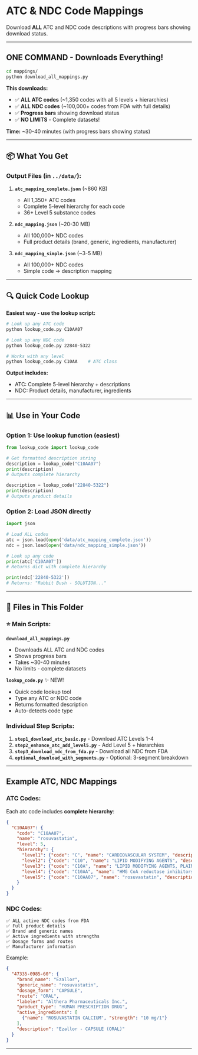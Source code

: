 # ATC & NDC Code Mappings

Download **ALL** ATC and NDC code descriptions with progress bars showing download status.

---

## ONE COMMAND - Downloads Everything!

```bash
cd mappings/
python download_all_mappings.py
```

**This downloads:**
- ✅ **ALL ATC codes** (~1,350 codes with all 5 levels + hierarchies)
- ✅ **ALL NDC codes** (~100,000+ codes from FDA with full details)
- ✅ **Progress bars** showing download status
- ✅ **NO LIMITS** - Complete datasets!

**Time:** ~30-40 minutes (with progress bars showing status)

---

## 📦 What You Get

### Output Files (in `../data/`):

1. **`atc_mapping_complete.json`** (~860 KB)
   - All 1,350+ ATC codes
   - Complete 5-level hierarchy for each code
   - 36+ Level 5 substance codes

2. **`ndc_mapping.json`** (~20-30 MB)
   - All 100,000+ NDC codes
   - Full product details (brand, generic, ingredients, manufacturer)

3. **`ndc_mapping_simple.json`** (~3-5 MB)
   - All 100,000+ NDC codes
   - Simple code → description mapping

---

## 🔍 Quick Code Lookup

**Easiest way - use the lookup script:**

```bash
# Look up any ATC code
python lookup_code.py C10AA07

# Look up any NDC code  
python lookup_code.py 22840-5322

# Works with any level
python lookup_code.py C10AA    # ATC class
```

**Output includes:**
- ATC: Complete 5-level hierarchy + descriptions
- NDC: Product details, manufacturer, ingredients

---

## 📊 Use in Your Code

### Option 1: Use lookup function (easiest)

```python
from lookup_code import lookup_code

# Get formatted description string
description = lookup_code("C10AA07")
print(description)
# Outputs complete hierarchy

description = lookup_code("22840-5322")
print(description)
# Outputs product details
```

### Option 2: Load JSON directly

```python
import json

# Load ALL codes
atc = json.load(open('data/atc_mapping_complete.json'))
ndc = json.load(open('data/ndc_mapping_simple.json'))

# Look up any code
print(atc['C10AA07'])  
# Returns dict with complete hierarchy

print(ndc['22840-5322'])  
# Returns: "Rabbit Bush - SOLUTION..."
```

---

## 📁 Files in This Folder

### ⭐ Main Scripts:

**`download_all_mappings.py`**
- Downloads ALL ATC and NDC codes
- Shows progress bars  
- Takes ~30-40 minutes
- No limits - complete datasets

**`lookup_code.py`** ✨ NEW!
- Quick code lookup tool
- Type any ATC or NDC code
- Returns formatted description
- Auto-detects code type

### Individual Step Scripts:
1. **`step1_download_atc_basic.py`** - Download ATC Levels 1-4
2. **`step2_enhance_atc_add_level5.py`** - Add Level 5 + hierarchies
3. **`step3_download_ndc_from_fda.py`** - Download all NDC from FDA
4. **`optional_download_with_segments.py`** - Optional: 3-segment breakdown

---

## Example ATC, NDC Mappings

### ATC Codes:

Each atc code includes **complete hierarchy**:
```json
{
  "C10AA07": {
    "code": "C10AA07",
    "name": "rosuvastatin",
    "level": 5,
    "hierarchy": {
      "level1": {"code": "C", "name": "CARDIOVASCULAR SYSTEM", "description": "Anatomical main group"},
      "level2": {"code": "C10", "name": "LIPID MODIFYING AGENTS", "description": "Therapeutic subgroup"},
      "level3": {"code": "C10A", "name": "LIPID MODIFYING AGENTS, PLAIN", "description": "Pharmacological subgroup"},
      "level4": {"code": "C10AA", "name": "HMG CoA reductase inhibitors", "description": "Chemical subgroup"},
      "level5": {"code": "C10AA07", "name": "rosuvastatin", "description": "Chemical substance"}
    }
  }
}
```

### NDC Codes:
```
✅ ALL active NDC codes from FDA
✅ Full product details
✅ Brand and generic names
✅ Active ingredients with strengths
✅ Dosage forms and routes
✅ Manufacturer information
```

Example:
```json
{
  "47335-0985-60": {
    "brand_name": "Ezallor",
    "generic_name": "rosuvastatin",
    "dosage_form": "CAPSULE",
    "route": "ORAL",
    "labeler": "Althera Pharmaceuticals Inc.",
    "product_type": "HUMAN PRESCRIPTION DRUG",
    "active_ingredients": [
      {"name": "ROSUVASTATIN CALCIUM", "strength": "10 mg/1"}
    ],
    "description": "Ezallor - CAPSULE (ORAL)"
  }
}
```

---

